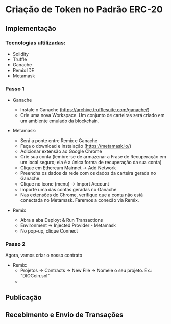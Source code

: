 # Criação de Token no Padrão ERC-20

## Implementação
  ### Tecnologias ultilizadas:
- Solidity
- Truffle
- Ganache
- Remix IDE
- Metamask

### Passo 1

- Ganache
  - Instale o Ganache (https://archive.trufflesuite.com/ganache/)
  - Crie uma nova Workspace. Um conjunto de carteiras será criado em um ambiente emulado da blockchain.
    

- Metamask:
  - Será a ponte entre Remix e Ganache
  - Faça o download e instalação (https://metamask.io/)
  - Adicionar extensão ao Google Chrome
  - Crie sua conta (lembre-se de armazenar a Frase de Recuperação em um local seguro; ela é a única forma de recuperação da sua conta)
  - Clique em Ethereum Mainnet -> Add Network
  - Preencha os dados da rede com os dados da carteira gerada no Ganache.
  - Clique no ícone (menu) -> Import Account
  - Importe uma das contas geradas no Ganache
  - Nas extensões do Chrome, verifique que a conta não está conectada no Metamask. Faremos a conexão via Remix.
  
 
- Remix
  - Abra a aba Deployt & Run Transactions
  - Environment -> Injected Provider - Metamask
  - No pop-up, clique Connect
    
### Passo 2

Agora, vamos criar o nosso contrato

- Remix:
  - Projetos -> Contracts -> New File -> Nomeie o seu projeto. Ex.: "DIOCoin.sol"
  - 


## Publicação



## Recebimento e Envio de Transações



